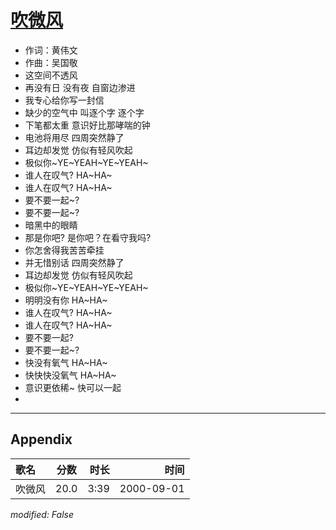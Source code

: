 # [吹微风](https://music.163.com/song?id=67495)

* 作词：黄伟文
* 作曲：吴国敬
* 这空间不透风
* 再没有日 没有夜 自窗边渗进
* 我专心给你写一封信
* 缺少的空气中 叫逐个字 逐个字
* 下笔都太重 意识好比那哮喘的钟
* 电池将用尽 四周突然静了
* 耳边却发觉 仿似有轻风吹起
* 极似你~YE~YEAH~YE~YEAH~
* 谁人在叹气? HA~HA~
* 谁人在叹气? HA~HA~
* 要不要一起~?
* 要不要一起~?
* 暗黑中的眼睛
* 那是你吧? 是你吧？在看守我吗?
* 你怎舍得我苦苦牵挂
* 并无惜别话 四周突然静了
* 耳边却发觉 仿似有轻风吹起
* 极似你~YE~YEAH~YE~YEAH~
* 明明没有你 HA~HA~
* 谁人在叹气? HA~HA~
* 谁人在叹气? HA~HA~
* 要不要一起?
* 要不要一起~?
* 快没有氧气 HA~HA~
* 快快快没氧气 HA~HA~
* 意识更依稀~ 快可以一起
* 


---

## Appendix

|歌名|分数|时长|时间|
|:---|:---:|---:|---:|
|吹微风|20.0|3:39|2000-09-01

*modified: False*